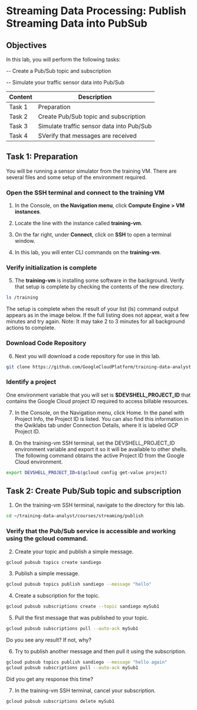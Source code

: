 # Streaming Data Processing: Publish Streaming Data into PubSub 

## Objectives

In this lab, you will perform the following tasks:

-- Create a Pub/Sub topic and subscription

-- Simulate your traffic sensor data into Pub/Sub

| Content | Description |
|---|---|
| Task 1 | Preparation |
| Task 2 | Create Pub/Sub topic and subscription |
| Task 3 | Simulate traffic sensor data into Pub/Sub |
| Task 4 | SVerify that messages are received |


## Task 1: Preparation

You will be running a sensor simulator from the training VM. There are several files and some setup of the environment required.
### Open the SSH terminal and connect to the training VM

1. In the Console, on **the Navigation menu**, click **Compute Engine > VM instances**.

2. Locate the line with the instance called **training-vm**.

3. On the far right, under **Connect**, click on **SSH** to open a terminal window.

4. In this lab, you will enter CLI commands on the **training-vm**.

### Verify initialization is complete

 5. The **training-vm** is installing some software in the background. Verify that setup is complete by checking the contents of the new directory.
```bash
ls /training
```
The setup is complete when the result of your list (ls) command output appears as in the image below. If the full listing does not appear, wait a few minutes and try again. Note: It may take 2 to 3 minutes for all background actions to complete.


### Download Code Repository

6. Next you will download a code repository for use in this lab.
```bash
git clone https://github.com/GoogleCloudPlatform/training-data-analyst
```
### Identify a project

One environment variable that you will set is **$DEVSHELL_PROJECT_ID** that contains the Google Cloud project ID required to access billable resources.

7. In the Console, on the Navigation menu, click Home. In the panel with Project Info, the Project ID is listed. You can also find this information in the Qwiklabs tab under Connection Details, where it is labeled GCP Project ID.

8. On the training-vm SSH terminal, set the DEVSHELL_PROJECT_ID environment variable and export it so it will be available to other shells. The following command obtains the active Project ID from the Google Cloud environment.
```bash
export DEVSHELL_PROJECT_ID=$(gcloud config get-value project)
```

## Task 2: Create Pub/Sub topic and subscription

 1. On the training-vm SSH terminal, navigate to the directory for this lab.
```bash
cd ~/training-data-analyst/courses/streaming/publish
```
### Verify that the Pub/Sub service is accessible and working using the gcloud command.

2. Create your topic and publish a simple message.
```bash
gcloud pubsub topics create sandiego
```
3. Publish a simple message.
```bash
gcloud pubsub topics publish sandiego --message "hello"
```
4. Create a subscription for the topic.
```bash
gcloud pubsub subscriptions create --topic sandiego mySub1
```
5. Pull the first message that was published to your topic.
```bash
gcloud pubsub subscriptions pull --auto-ack mySub1
```
Do you see any result? If not, why?

6. Try to publish another message and then pull it using the subscription.
```bash
gcloud pubsub topics publish sandiego --message "hello again"
gcloud pubsub subscriptions pull --auto-ack mySub1
```
Did you get any response this time?

7. In the training-vm SSH terminal, cancel your subscription.
```bash
gcloud pubsub subscriptions delete mySub1
```